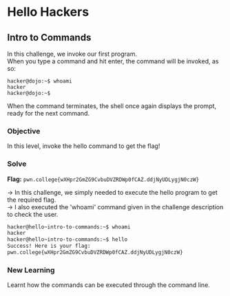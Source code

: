 # Hello Hackers

## Intro to Commands
In this challenge, we invoke our first program.\
When you type a command and hit enter, the command will be invoked, as so:

```
hacker@dojo:~$ whoami
hacker
hacker@dojo:~$
```

When the command terminates, the shell once again displays the prompt, ready for the next command.

### Objective
In this level, invoke the hello command to get the flag!

### Solve
**Flag:** `pwn.college{wXHpr2GmZG9CvbuDVZRDWp0fCAZ.ddjNyUDLygjN0czW}`

-> In this challenge, we simply needed to execute the hello program to get the required flag.   
-> I also executed the 'whoami' command given in the challenge description to check the user.

```bash
hacker@hello~intro-to-commands:~$ whoami
hacker
hacker@hello~intro-to-commands:~$ hello
Success! Here is your flag:
pwn.college{wXHpr2GmZG9CvbuDVZRDWp0fCAZ.ddjNyUDLygjN0czW}
```

### New Learning
Learnt how the commands can be executed through the command line.
